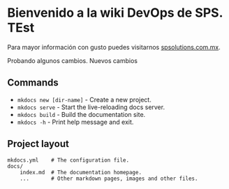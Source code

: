 # Bienvenido a la wiki DevOps de SPS. TEst

Para mayor información con gusto puedes visitarnos [spsolutions.com.mx](https://www.spsolutions.com.mx).

Probando algunos cambios. Nuevos cambios
## Commands

* `mkdocs new [dir-name]` - Create a new project.
* `mkdocs serve` - Start the live-reloading docs server.
* `mkdocs build` - Build the documentation site.
* `mkdocs -h` - Print help message and exit.

## Project layout

    mkdocs.yml    # The configuration file.
    docs/
        index.md  # The documentation homepage.
        ...       # Other markdown pages, images and other files.

